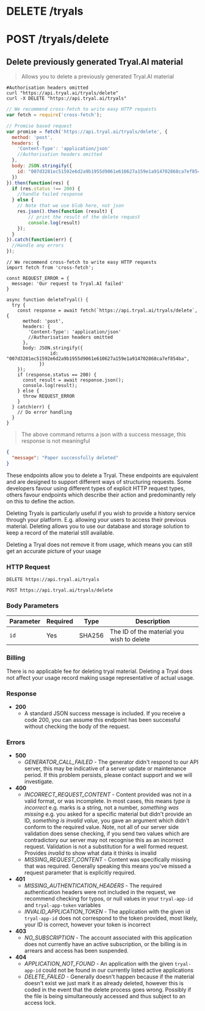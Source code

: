 # <span class="delete">DELETE</span> /tryals
# <span class="post">POST</span> /tryals/delete

## Delete previously generated Tryal.AI material

> Allows you to delete a previously generated Tryal.AI material

```shell
#Authorisation headers omitted
curl "https://api.tryal.ai/tryals/delete"
curl -X DELETE "https://api.tryal.ai/tryals"
```

```javascript
// We recommend cross-fetch to write easy HTTP requests
var fetch = require('cross-fetch');

// Promise based request
var promise = fetch('https://api.tryal.ai/tryals/delete', {
  method: 'post',
  headers: {
    'Content-Type': 'application/json'
    //Authorisation headers omitted
  }, 
  body: JSON.stringify({
    id: "007d3281ec51592e6d2a9b1955d9061e610627a159e1a914702868ca7ef854ba",
  })
}).then(function(res) {
  if (res.status !== 200) {
    //handle failed response
  } else {
    // Note that we use blob here, not json
    res.json().then(function (result) {
        // print the result of the delete request
    	console.log(result)
    });
  }
}).catch(function(err) {
  //Handle any errors
});
```

```javascript--ESNext
// We recommend cross-fetch to write easy HTTP requests
import fetch from 'cross-fetch';

const REQUEST_ERROR = {
  message: 'Our request to Tryal.AI failed'
}

async function deleteTryal() {
  try {
    const response = await fetch(`https://api.tryal.ai/tryals/delete`, {
      method: 'post',
      headers: {
        'Content-Type': 'application/json'
        //Authorisation headers omitted
      },
      body: JSON.stringify({
				id: "007d3281ec51592e6d2a9b1955d9061e610627a159e1a914702868ca7ef854ba",
			})
    });
    if (response.status == 200) {
      const result = await response.json();
      console.log(result);
    } else {
      throw REQUEST_ERROR
    }
  } catch(err) {
    // Do error handling
  }
}
```

> The above command returns a json with a success message, this response is not meaningful

```json
{
  "message": "Paper successfully deleted"
}
```

These endpoints allow you to delete a Tryal. These endpoints are equivalent and are designed to support
different ways of structuring requests. Some developers favour using different types of explicit HTTP
request types, others favour endpoints which describe their action and predominantly rely on this to define
the action.

Deleting Tryals is particularly useful if you wish to provide a history service through your platform. E.g. allowing your users to access their previous material. Deleting allows you to use our database and storage solution to keep a record of the material still available.

<aside class="notice">
  Deleting a Tryal does not remove it from usage, which means you can still get an accurate picture of your usage 
</aside>

### HTTP Request

`DELETE https://api.tryal.ai/tryals`

`POST https://api.tryal.ai/tryals/delete`


### Body Parameters

Parameter | Required | Type | Description 
--------- | ------- | ----- | -----------
`id` | Yes | SHA256 | The ID of the material you wish to delete

### Billing

There is no applicable fee for deleting tryal material. Deleting a Tryal does not affect your usage record making usage representative of actual usage.

### Response
- **200**
  - A standard JSON success message is included. If you receive a code 200, you can assume this endpoint has been successful without checking the body of the request.

### Errors
- **500**
  - *GENERATOR_CALL_FAILED* - The generator didn't respond to our API server, this may be indicative of a server
    update or maintenance period. If this problem persists, please contact support and we will investigate.
- **400**
  - *INCORRECT_REQUEST_CONTENT* - Content provided was not in a valid format, or was incomplete. In 
    most cases, this means *type is incorrect* e.g. marks is a string, not a number, *something was missing*
    e.g. you asked for a specific material but didn't provide an ID, *something is invalid value*, you gave
    an argument which didn't conform to the required value.
    Note, not all of our server side validation does sense checking, if you send two values which are contradictory
    our server may not recognise this as an incorrect request. Validation is not a substitution for a well formed
    request. Provides *invalid* to show what data it thinks is invalid
  - *MISSING_REQUEST_CONTENT* - Content was specifically missing that was required. Generally speaking this means
    you've missed a request parameter that is explicitly required.
- **401**
  - *MISSING_AUTHENTICATION_HEADERS* - The required authentication headers were not included in the
    request, we recommend checking for typos, or null values in your `tryal-app-id` and `tryal-app-token`
    variables
  - *INVALID_APPLICATION_TOKEN* - The application with the given id `tryal-app-id` does not correspond to
    the token provided, most likely, your ID is correct, however your token is incorrect
- **403**
  - *NO_SUBSCRIPTION* - The account associated with this application does not currently have an active
    subscription, or the billing is in arrears and access has been suspended.
- **404**
  - *APPLICATION_NOT_FOUND* - An application with the given `tryal-app-id` could not be found in our
    currently listed active applications
  - *DELETE_FAILED* - Generally doesn't happen because if the material doesn't exist we just mark it as already deleted, however this is coded in the event that the delete process goes wrong. Possibly if the file is being simultaneously accessed and thus subject to an access lock.  


